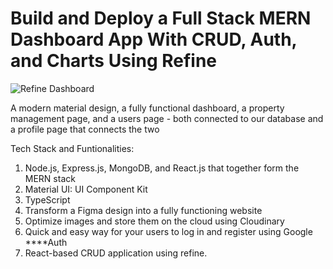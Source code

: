 # Build and Deploy a Full Stack MERN Dashboard App With CRUD, Auth, and Charts Using Refine

![Refine Dashboard](https://i.ibb.co/gjKf4yj/Frame-1000002438-1.png)

A modern material design, a fully functional dashboard, a property management page, and a users page - both connected to our database and a profile page that connects the two

Tech Stack and Funtionalities:

1. Node.js, Express.js, MongoDB, and React.js that together form the MERN stack
2. Material UI: UI Component Kit
3. TypeScript
4. Transform a Figma design into a fully functioning website
5. Optimize images and store them on the cloud using Cloudinary
6. Quick and easy way for your users to log in and register using Google ****Auth
7. React-based CRUD application using refine.
